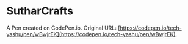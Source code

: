 # SutharCrafts

A Pen created on CodePen.io. Original URL: [https://codepen.io/tech-yashu/pen/wBwjrEK](https://codepen.io/tech-yashu/pen/wBwjrEK).

